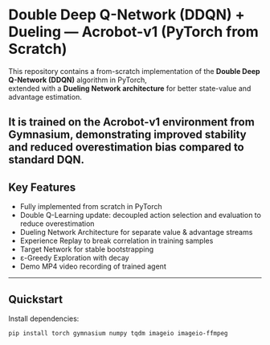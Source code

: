 # Double Deep Q-Network (DDQN) + Dueling — Acrobot-v1 (PyTorch from Scratch)

This repository contains a from-scratch implementation of the **Double Deep Q-Network (DDQN)** algorithm in PyTorch,  
extended with a **Dueling Network architecture** for better state-value and advantage estimation.  

It is trained on the **Acrobot-v1** environment from Gymnasium, demonstrating improved stability and reduced overestimation bias compared to standard DQN.
---

## Key Features
- Fully implemented from scratch in PyTorch
- Double Q-Learning update: decoupled action selection and evaluation to reduce overestimation
- Dueling Network Architecture for separate value & advantage streams
- Experience Replay to break correlation in training samples
- Target Network for stable bootstrapping
- ε-Greedy Exploration with decay
- Demo MP4 video recording of trained agent

---

## Quickstart
Install dependencies:
```bash
pip install torch gymnasium numpy tqdm imageio imageio-ffmpeg
